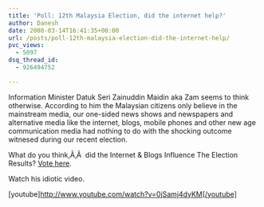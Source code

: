 ```yaml
---
title: 'Poll: 12th Malaysia Election, did the internet help?'
author: Danesh
date: 2008-03-14T16:41:35+00:00
url: /posts/poll-12th-malaysia-election-did-the-internet-help/
pvc_views:
  - 5097
dsq_thread_id:
  - 926494752

---
```

Information Minister Datuk Seri Zainuddin Maidin aka Zam seems to think otherwise. According to him the Malaysian citizens only believe in the mainstream media, our one-sided news shows and newspapers and alternative media like the internet, blogs, mobile phones and other new age communication media had nothing to do with the shocking outcome witnesed during our recent election.

What do you think,Ã‚Â  did the Internet & Blogs Influence The Election Results? [Vote here][1].

Watch his idiotic video.

[youtube]http://www.youtube.com/watch?v=0jSamj4dyKM[/youtube]

 [1]: http://politickler.com/